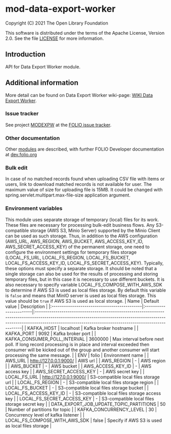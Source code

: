 # mod-data-export-worker

Copyright (C) 2021 The Open Library Foundation

This software is distributed under the terms of the Apache License,
Version 2.0. See the file [LICENSE](LICENSE) for more information.

## Introduction
API for Data Export Worker module.

## Additional information
More detail can be found on Data Export Worker wiki-page: [WIKI Data Export Worker](https://wiki.folio.org/pages/viewpage.action?pageId=52134948).

### Issue tracker
See project [MODEXPW](https://issues.folio.org/browse/MODEXPW)
at the [FOLIO issue tracker](https://dev.folio.org/guidelines/issue-tracker).

### Other documentation
Other [modules](https://dev.folio.org/source-code/#server-side) are described,
with further FOLIO Developer documentation at
[dev.folio.org](https://dev.folio.org/)

### Bulk edit
In case of no matched records found when uploading CSV file with items or users, link to download matched records is not available for user.
The maximum value of size for uploading file is 15MB. It could be changed with spring.servlet.multipart.max-file-size application argument.

### Environment variables
This module uses separate storage of temporary (local) files for its work. These files are necessary for processing bulk-edit business flows. 
Any S3-compatible storage (AWS S3, Minio Server) supported by the Minio Client can be used as such storage. Thus, in addition to the 
AWS configuration (AWS_URL, AWS_REGION, AWS_BUCKET, AWS_ACCESS_KEY_ID, AWS_SECRET_ACCESS_KEY) of the permanent storage, 
one need to configure the environment settings for temporary files storage (LOCAL_FS_URL, LOCAL_FS_REGION, LOCAL_FS_BUCKET, LOCAL_FS_ACCESS_KEY_ID, LOCAL_FS_SECRET_ACCESS_KEY). 
Typically, these options must specify a separate storage. It should be noted that a single storage can also be used for the results of processing and storing temporary files, 
but in this case it is necessary to use different buckets.
It is also necessary to specify variable LOCAL_FS_COMPOSE_WITH_AWS_SDK to determine if AWS S3 is used as local files storage. By default this variable is `false` and means that MinIO server is used as local files storage.
This value should be `true` if AWS S3 is used as local storage.
| Name                                        | Default value          | Description                                                                                                                                                                                                                        |
|:--------------------------------------------|:-----------------------|:-----------------------------------------------------------------------------------------------------------------------------------------------------------------------------------------------------------------------------------|
| KAFKA_HOST                                  | localhost              | Kafka broker hostname                                                                                                                                                                                                              |
| KAFKA_PORT                                  | 9092                   | Kafka broker port                                                                                                                                                                                                                  |
| KAFKA_CONSUMER_POLL_INTERVAL                | 3600000                | Max interval before next poll. If long record processing is in place and interval exceeded then consumer will be kicked out of the group and another consumer will start processing the same message.                              |
| ENV                                         | folio                  | Environment name                                                                                                                                                                                                                   |
| AWS_URL                                     | http://127.0.0.1:9000/ | AWS url                                                                                                                                                                                                                            |
| AWS_REGION                                  | -                      | AWS region                                                                                                                                                                                                                         |
| AWS_BUCKET                                  | -                      | AWS bucket                                                                                                                                                                                                                         |
| AWS_ACCESS_KEY_ID                           | -                      | AWS access key                                                                                                                                                                                                                     |
| AWS_SECRET_ACCESS_KEY                       | -                      | AWS secret key                                                                                                                                                                                                                     |
| LOCAL_FS_URL                                | http://127.0.0.1:9000/ | S3-compatible local files storage url                                                                                                                                                                                              |
| LOCAL_FS_REGION                             | -                      | S3-compatible local files storage region                                                                                                                                                                                           |
| LOCAL_FS_BUCKET                             | -                      | S3-compatible local files storage bucket                                                                                                                                                                                           |
| LOCAL_FS_ACCESS_KEY_ID                      | -                      | S3-compatible local files storage access key                                                                                                                                                                                       |
| LOCAL_FS_SECRET_ACCESS_KEY                  | -                      | S3-compatible local files storage secret key                                                                                                                                                                                       |
| DATA_EXPORT_JOB_UPDATE_TOPIC_PARTITIONS     | 50                     | Number of partitions for topic                                                                                                                                                                                                     |
| KAFKA_CONCURRENCY_LEVEL                     | 30                     | Concurrency level of kafka listener                                                                                                                                                                                                |
| LOCAL_FS_COMPOSE_WITH_AWS_SDK               | false                  | Specify if AWS S3 is used as local files storage                                                                                                                                                                                   |

